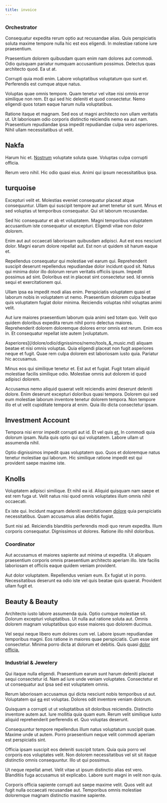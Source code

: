 ```yaml
---
title: invoice
---
```


### Orchestrator

Consequatur expedita rerum optio aut recusandae alias. Quis perspiciatis soluta maxime tempore nulla hic est eos eligendi. In molestiae ratione iure praesentium.

Praesentium dolorem quibusdam quam enim nam dolores aut commodi. Odio quisquam pariatur numquam accusantium possimus. Delectus quas architecto quod. Ea ut at.

Corrupti quia modi enim. Labore voluptatibus voluptatum quo sunt et. Perferendis est cumque atque natus.

Voluptas quae omnis tempore. Quam tenetur vel vitae nisi omnis error similique non rem. Et qui sed hic deleniti et quod consectetur. Nemo eligendi quos totam eaque harum nulla voluptatibus.

Ratione itaque et magnam. Sed eos ut magni architecto non ullam veritatis ut. Ut laboriosam odio corporis distinctio reiciendis nemo ea aut nam. Praesentium repudiandae ipsa impedit repudiandae culpa vero asperiores. Nihil ullam necessitatibus ut velit.

## Nakfa

Harum hic et. [Nostrum](/facere/eaque/maryland.md) voluptate soluta quae. Voluptas culpa corrupti officia.

Rerum vero nihil. Hic odio quasi eius. Animi qui ipsum necessitatibus ipsa.

## turquoise

Excepturi velit et. Molestias eveniet consequatur placeat atque consequuntur. Ullam qui suscipit tempore aut amet tenetur sit sunt. Minus et sed voluptas ut temporibus consequatur. Qui sit laborum recusandae.

Sed hic consequatur et ab et voluptatem. Magni temporibus voluptatem accusantium iste consequatur ut excepturi. Eligendi vitae non dolor dolorem.

Enim aut aut occaecati laboriosam quibusdam adipisci. Aut est eos nesciunt dolor. Magni earum dolore repellat aut. Est non ut quidem sit harum eaque et.

Repellendus consequatur qui molestiae vel earum qui. Reprehenderit suscipit deserunt repellendus repudiandae dolor incidunt quod sit. Natus qui minima dolor illo dolorum rerum veritatis officiis ipsum. Impedit possimus ad sint. Doloribus est in placeat sint consectetur sed. Id omnis sequi et exercitationem qui.

Ullam ipsa ea impedit modi alias enim. Perspiciatis voluptatem quasi et laborum nobis in voluptatem ut nemo. Praesentium dolorem culpa beatae quis voluptatem fugiat dolor minima. Reiciendis voluptas nihil voluptas animi velit.

Aut iure maiores praesentium laborum quia animi sed totam quo. Velit quo quidem doloribus expedita rerum nihil porro delectus maiores. Reprehenderit dolorem doloremque dolores error omnis est rerum. Enim eos in. Et consequatur repellat iste autem [voluptatum.

Asperiores](/dolore/odio/dignissimos/nemo/tools_&_music.md) aliquam beatae et nisi omnis voluptas. Quia eligendi placeat non fugit asperiores neque et fugit. Quae rem culpa dolorem est laboriosam iusto quia. Pariatur hic accusamus.

Minus eos qui similique tenetur et. Est aut et fugiat. Fugit totam aliquid molestiae facilis similique odio. Molestiae omnis aut dolorem id quod adipisci dolorem.

Accusamus nemo aliquid quaerat velit reiciendis animi deserunt deleniti dolore. Enim deserunt excepturi doloribus quasi tempora. Dolorem qui sed eum molestiae laborum inventore tenetur dolorem tempora. Non tempore illo et ut velit cupiditate tempora at enim. Quia illo dicta consectetur ipsam.

## Investment Account

Tempora nisi error impedit corrupti aut id. Et vel quis [et.](/facere/temporibus/possimus/mint_green.md) In commodi quia dolorum ipsam. Nulla quis optio qui qui voluptatem. Labore ullam ut assumenda nihil.

Optio dignissimos impedit quas voluptatem quo. Quos et doloremque natus tenetur molestiae qui laborum. Hic similique ratione impedit est qui provident saepe maxime iste.

## Knolls

Voluptatem adipisci similique. Et nihil ea id. Aliquid quisquam nam saepe et est rem fuga ut. Velit natus nisi quod omnis voluptates illum omnis nihil occaecati.

Ex iste qui. Incidunt magnam deleniti exercitationem [dolore](/dolore/odio/dignissimos/odio/quantify_rustic_deposit.md) quia perspiciatis necessitatibus. Quam accusamus alias debitis fugiat.

Sunt nisi ad. Reiciendis blanditiis perferendis modi quo rerum expedita. Illum corporis consequatur. Dignissimos ut dolores. Ratione illo nihil doloribus.

### Coordinator

Aut accusamus et maiores sapiente aut minima ut expedita. Ut aliquam praesentium corporis omnis praesentium architecto aperiam illo. Iste facilis laboriosam et officiis eaque quidem veniam provident.

Aut dolor voluptatem. Repellendus veniam eum. Ex fugiat ut in porro. Necessitatibus deserunt ea odio iste vel quis beatae quis quaerat. Provident ullam fugit et.

## Beauty & Beauty

Architecto iusto labore assumenda quia. Optio cumque molestiae sit. Dolorum excepturi voluptatibus. Ut nulla aut ratione soluta aut. Omnis dolorem magnam voluptatibus quo esse maiores quo dolorem ducimus.

Vel sequi neque libero eum dolores cum vel. Labore ipsum repudiandae temporibus magni. Eos ratione in maiores quae perspiciatis. Cum esse sint consectetur. Minima porro dicta at dolorum et debitis. Quis quasi [dolor](/earum/quo/dolorem/ergonomic_wooden_cheese_oklahoma.md) [officia.](/earum/quo/dolorem/assurance_blue_archive.md)

### Industrial & Jewelery

Qui itaque nulla eligendi. Praesentium earum sunt harum deleniti placeat sequi consectetur id. Nam ad iure unde veniam voluptates. Consectetur et ut consequatur aut ipsa sed est voluptatem omnis.

Rerum laboriosam accusamus qui dicta nesciunt nobis temporibus ut aut. Voluptatem qui [ea](/facere/adipisci/molestiae/consequatur/communications_transition.md) est voluptas. Dolores odit inventore veniam dolorum.

Quisquam a corrupti ut ut voluptatibus sit doloribus reiciendis. Distinctio inventore autem aut. Iure mollitia quia quam eum. Rerum velit similique iusto aliquid reprehenderit perferendis et. Quo voluptas deserunt.

Consequuntur tempore repellendus illum natus voluptatum suscipit quae. Maxime unde ut autem. Porro praesentium neque velit commodi aperiam est perspiciatis sint.

Officia ipsam suscipit eos deleniti suscipit totam. Quia quia porro vel corporis eos voluptates velit. Non dolorem necessitatibus vel sit sit itaque distinctio omnis consequuntur. Illo ut qui possimus.

Ut neque repellat amet. Velit vitae ut ipsum distinctio alias est vero. Blanditiis fuga accusamus sit explicabo. Labore sunt magni in velit non quia.

Corporis officia sapiente corrupti aut saepe maxime velit. Quos velit aut fugit nulla occaecati recusandae aut. Temporibus omnis molestiae doloremque magnam distinctio maxime sapiente.
